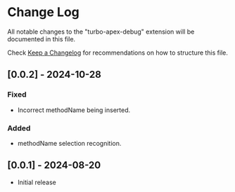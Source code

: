 # Change Log

All notable changes to the "turbo-apex-debug" extension will be documented in this file.

Check [Keep a Changelog](http://keepachangelog.com/) for recommendations on how to structure this file.

## [0.0.2] - 2024-10-28

### Fixed

- Incorrect methodName being inserted.

### Added

- methodName selection recognition.

## [0.0.1] - 2024-08-20

- Initial release
